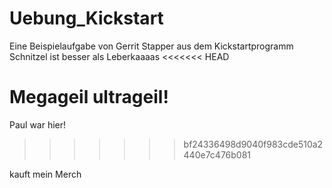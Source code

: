 # Uebung_Kickstart
Eine Beispielaufgabe von Gerrit Stapper aus dem Kickstartprogramm
Schnitzel ist besser als Leberkaaaas
<<<<<<< HEAD

Megageil ultrageil!
=======
Paul war hier!
>>>>>>> bf24336498d9040f983cde510a2440e7c476b081

kauft mein Merch 
